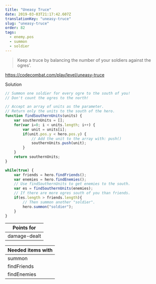 ```yaml
---
title: "Uneasy Truce"
date: 2019-03-03T21:17:42.607Z
translationKey: "uneasy-truce"
slug: "uneasy-truce"
order: 82
tags:
  - enemy.pos
  - summon
  - soldier
---
```


> Keep a truce by balancing the number of your soldiers against the ogres'.

https://codecombat.com/play/level/uneasy-truce

Solution

```javascript
// Summon one soldier for every ogre to the south of you!
// Don't count the ogres to the north!

// Accept an array of units as the parameter.
// Return only the units to the south of the hero.
function findSouthernUnits(units) {
    var southernUnits = [];
    for(var i=0; i < units.length; i++) {
        var unit = units[i];
        if(unit.pos.y < hero.pos.y) {
            // Add the unit to the array with: push()
            southernUnits.push(unit);
        }
    }
    return southernUnits;
}

while(true) {
    var friends = hero.findFriends();
    var enemies = hero.findEnemies();
    // Use findSouthernUnits to get enemies to the south.
    var es = findSouthernUnits(enemies);
    // If there are more ogres south of you than friends.
    if(es.length > friends.length){
        // Then summon another "soldier".
        hero.summon("soldier");
    }
}

```

Points for |
--- |
damage-dealt |

Needed items with |
--- |
summon |
findFriends |
findEnemies |


